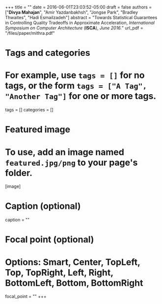 +++
title = ""
date = 2016-06-01T23:03:52-05:00
draft = false
authors = ["**Divya Mahajan**", "Amir Yazdanbakhsh", "Jongse Park", "Bradley Thwaites", "Hadi Esmailzadeh"]
abstract = "Towards Statistical Guarantees in Controlling Quality Tradeoffs in Approximate Acceleration, *International Symposium on Computer Architecture* (**ISCA**), *June 2016.*"
url_pdf = "/files/paper/mithra.pdf"

# Tags and categories
# For example, use `tags = []` for no tags, or the form `tags = ["A Tag", "Another Tag"]` for one or more tags.
tags = []
categories = []

# Featured image
# To use, add an image named `featured.jpg/png` to your page's folder. 
[image]
  # Caption (optional)
 caption = ""

  # Focal point (optional)
  # Options: Smart, Center, TopLeft, Top, TopRight, Left, Right, BottomLeft, Bottom, BottomRight
  focal_point = ""
+++
